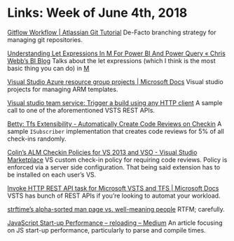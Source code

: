 # Links: Week of June 4th, 2018

[Gitflow Workflow | Atlassian Git Tutorial](https://www.atlassian.com/git/tutorials/comparing-workflows/gitflow-workflow) 
De-Facto branching strategy for managing git repositories.

[Understanding Let Expressions In M For Power BI And Power Query « Chris Webb’s BI Blog](https://blog.crossjoin.co.uk/2016/05/22/understanding-let-expressions-in-m-for-power-bi-and-power-query/)
Talks about the let expressions (which I think is the most basic thing you can do) in [M](https://msdn.microsoft.com/en-us/query-bi/m/power-query-m-reference)

[Visual Studio Azure resource group projects | Microsoft Docs](https://docs.microsoft.com/en-us/azure/azure-resource-manager/vs-azure-tools-resource-groups-deployment-projects-create-deploy)
Visual studio projects for managing ARM templates.

[Visual studio team service: Trigger a build using any HTTP client](https://medium.com/@somakdas/visual-studio-team-service-trigger-a-build-using-any-http-client-884a0cc8b544)
A sample call to one of the aforementioned VSTS REST APIs.

[Betty: Tfs Extensibility - Automatically Create Code Reviews on Checkin](http://bzbetty.blogspot.com/2013/06/tfs-extensibility-automatically-create.html)
A sample `ISubscriber` implementation that creates code reviews for 5% of all check-ins randomly.

[Colin’s ALM Checkin Policies for VS 2013 and VSO - Visual Studio Marketplace](https://marketplace.visualstudio.com/items?itemName=ColinD.ColinsALMCheckinPoliciesforVS2013andVSO)
VS custom check-in policy for requiring code reviews. Policy is enforced via a server side configuration. That being said extension has to be installed on each user’s VS.

[Invoke HTTP REST API task for Microsoft VSTS and TFS | Microsoft Docs](https://docs.microsoft.com/en-us/vsts/pipelines/tasks/utility/http-rest-api?view=vsts)
VSTS has bunch of REST APIs if you’re looking to automat your workload.

[strftime’s alpha-sorted man page vs. well-meaning people](http://rachelbythebay.com/w/2018/04/20/iso/)
RTFM; carefully.

[JavaScript Start-up Performance – reloading – Medium](https://medium.com/reloading/javascript-start-up-performance-69200f43b201)
An article focusing on JS start-up performance, particularly to parse and compile times.
